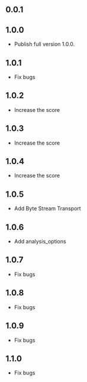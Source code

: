 ## 0.0.1
## 1.0.0
* Publish full version 1.0.0.

## 1.0.1
* Fix bugs

## 1.0.2
* Increase the score

## 1.0.3
* Increase the score

## 1.0.4
* Increase the score

## 1.0.5
* Add Byte Stream Transport

## 1.0.6
* Add analysis_options

## 1.0.7
* Fix bugs

## 1.0.8
* Fix bugs

## 1.0.9
* Fix bugs

## 1.1.0
* Fix bugs